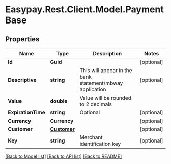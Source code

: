 # Easypay.Rest.Client.Model.PaymentBase

## Properties

Name | Type | Description | Notes
------------ | ------------- | ------------- | -------------
**Id** | **Guid** |  | [optional] 
**Descriptive** | **string** | This will appear in the bank statement/mbway application | [optional] 
**Value** | **double** | Value will be rounded to 2 decimals | 
**ExpirationTime** | **string** | Optional | [optional] 
**Currency** | **Currency** |  | [optional] 
**Customer** | [**Customer**](Customer.md) |  | [optional] 
**Key** | **string** | Merchant identification key | [optional] 

[[Back to Model list]](../README.md#documentation-for-models) [[Back to API list]](../README.md#documentation-for-api-endpoints) [[Back to README]](../README.md)


